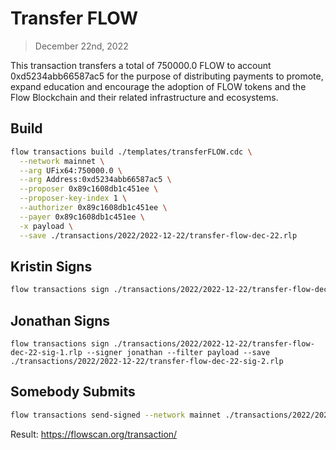 # Transfer FLOW

> December 22nd, 2022

This transaction transfers a total of 750000.0 FLOW to account 0xd5234abb66587ac5 for the purpose of distributing payments to promote, expand education and encourage the adoption of FLOW tokens and the Flow Blockchain and their related infrastructure and ecosystems.

## Build

```sh
flow transactions build ./templates/transferFLOW.cdc \
  --network mainnet \
  --arg UFix64:750000.0 \
  --arg Address:0xd5234abb66587ac5 \
  --proposer 0x89c1608db1c451ee \
  --proposer-key-index 1 \
  --authorizer 0x89c1608db1c451ee \
  --payer 0x89c1608db1c451ee \
  -x payload \
  --save ./transactions/2022/2022-12-22/transfer-flow-dec-22.rlp
```

## Kristin Signs

```sh
flow transactions sign ./transactions/2022/2022-12-22/transfer-flow-dec-22.rlp --signer kristin --config-path flow-new.json --filter payload --save ./transactions/2022/2022-12-22/transfer-flow-dec-22-sig-1.rlp
```

## Jonathan Signs

```sh0
flow transactions sign ./transactions/2022/2022-12-22/transfer-flow-dec-22-sig-1.rlp --signer jonathan --filter payload --save ./transactions/2022/2022-12-22/transfer-flow-dec-22-sig-2.rlp
```

## Somebody Submits

```sh
flow transactions send-signed --network mainnet ./transactions/2022/2022-12-22/transfer-flow-dec-22-sig-2.rlp
```

Result: https://flowscan.org/transaction/
